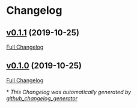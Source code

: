 # Changelog

## [v0.1.1](https://github.com/scala-steward/sbt-fix/tree/v0.1.1) (2019-10-25)

[Full Changelog](https://github.com/scala-steward/sbt-fix/compare/v0.1.0...v0.1.1)

## [v0.1.0](https://github.com/scala-steward/sbt-fix/tree/v0.1.0) (2019-10-25)

[Full Changelog](https://github.com/scala-steward/sbt-fix/compare/b3361462620559bb6af5c3a2aea07fd7e618c823...v0.1.0)



\* *This Changelog was automatically generated by [github_changelog_generator](https://github.com/github-changelog-generator/github-changelog-generator)*
